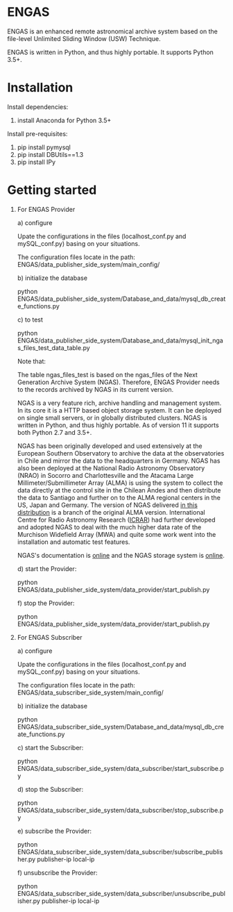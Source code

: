 # ENGAS

ENGAS is an enhanced remote astronomical archive system based on the file-level  Unlimited Sliding Window (USW) Technique.

ENGAS is written in Python, and thus highly portable. It supports Python 3.5+.

# Installation


Install dependencies:

1) install Anaconda for Python 3.5+

Install pre-requisites:

1) pip install pymysql
2) pip install DBUtils==1.3
3) pip install IPy

# Getting started

1. For ENGAS Provider

	a) configure
	
	Upate the configurations in the files (localhost_conf.py and mySQL_conf.py) basing on your situations. 
	
	The configuration files locate in the path: ENGAS/data_publisher_side_system/main_config/
	
	b) initialize the database
	
	python ENGAS/data_publisher_side_system/Database_and_data/mysql_db_create_functions.py
	
	c) to test
	
	python ENGAS/data_publisher_side_system/Database_and_data/mysql_init_ngas_files_test_data_table.py
	
	Note that:
	
	The table ngas_files_test is based on the ngas_files of the Next Generation Archive System (NGAS). Therefore, ENGAS Provider needs to the records archived by NGAS in its current version.
	
	NGAS is a very feature rich, archive handling and management system. In its core it is a HTTP based object storage system. It can be deployed on single small servers, or in globally distributed clusters. NGAS is written in Python, and thus highly portable. As of version 11 it supports both Python 2.7 and 3.5+. 
	
	NGAS has been originally developed and used extensively at the European Southern Observatory to archive the data at the observatories in Chile and mirror the data to the headquarters in Germany. NGAS has also been deployed at the National Radio
Astronomy Observatory (NRAO) in Socorro and Charlottesville and the Atacama Large Millimeter/Submillimeter Array (ALMA) is using the system to collect the data directly at the control site in the Chilean Andes and then distribute the data to Santiago and further on to the ALMA regional centers in the US, Japan and Germany. 
	The version of NGAS delivered [in this distribution](https://github.com/ICRAR/ngas) is a branch of the original ALMA version. International Centre for Radio Astronomy Research ([ICRAR](http://www.icrar.org)) had further developed and adopted NGAS to deal with the much higher data rate of the Murchison Widefield Array (MWA) and quite some work went into the installation and automatic test features.
	 
	 NGAS's documentation is [online](https://ngas.readthedocs.io/en/master/) and the NGAS storage system is [online](https://github.com/ICRAR/ngas).
	
	
	d) start the Provider:
	
	python ENGAS/data_publisher_side_system/data_provider/start_publish.py

	f) stop the Provider:
	
	python ENGAS/data_publisher_side_system/data_provider/start_publish.py
	
	
2. For ENGAS Subscriber

	a) configure
	
	Upate the configurations in the files (localhost_conf.py and mySQL_conf.py) basing on your situations. 
	
	The configuration files locate in the path: ENGAS/data_subscriber_side_system/main_config/
	
	b) initialize the database
	
	python ENGAS/data_subscriber_side_system/Database_and_data/mysql_db_create_functions.py
	
	c) start the Subscriber:
	
	python ENGAS/data_subscriber_side_system/data_subscriber/start_subscribe.py
	
	d) stop the Subscriber:
	
	python ENGAS/data_subscriber_side_system/data_subscriber/stop_subscribe.py
	
	e) subscribe the Provider:
	
	python ENGAS/data_subscriber_side_system/data_subscriber/subscribe_publisher.py publisher-ip local-ip
	
	f) unsubscribe the Provider:
	
	python ENGAS/data_subscriber_side_system/data_subscriber/unsubscribe_publisher.py publisher-ip local-ip
	
	

